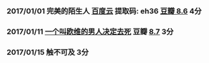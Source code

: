 ### 2017/01/01 完美的陌生人  [百度云](https://pan.baidu.com/s/1boBH45L) 提取码: eh36 [豆瓣 8.6](https://movie.douban.com/subject/26614893/) 4分

### 2017/01/11 [一个叫欧维的男人决定去死](http://www.aixifan.com/v/ac3008839) 豆瓣 [8.7](https://movie.douban.com/subject/26628357/) 3分

### 2017/01/15 触不可及 3分